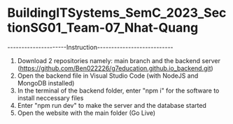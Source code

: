 # BuildingITSystems_SemC_2023_SectionSG01_Team-07_Nhat-Quang

---------------------Instruction---------------------------
1. Download 2 repositories namely: main branch and the backend server (https://github.com/Ben022226/g7education.github.io_backend.git) 
2. Open the backend file in Visual Studio Code (with NodeJS and MongoDB installed)
3. In the terminal of the backend folder, enter "npm i" for the software to install neccessary files
4. Enter "npm run dev" to make the server and the database started
5. Open the website with the main folder (Go Live)

